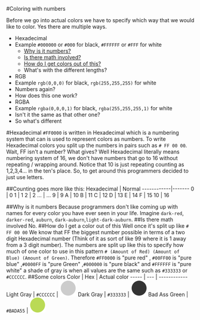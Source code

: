 #Coloring with numbers

Before we go into actual colors we have to specify which way that we would like to color. Yes there are multiple ways.

 - Hexadecimal 
  - Example `#000000` or `#000` for black, `#FFFFFF` or `#FFF` for white
    - [Why is it numbers?](#why-is-it-numbers)
    - [Is there math involved?](#is-there-math-involved)
    - [How do I get colors out of this?](#how-do-i-get-colors-out-of-this)
    - What's with the different lengths?
 - RGB
  - Example `rgb(0,0,0)` for black, `rgb(255,255,255)` for white
   - Numbers again?
   - How does this one work?
 - RGBA
  - Example `rgba(0,0,0,1)` for black, `rgba(255,255,255,1)` for white
   - Isn't it the same as that other one?
   - So what's different

#Hexadecimal
``#FF0000`` is written in Hexadecimal which is a numbering system that can is used to represent colors as numbers. To write Hexadecimal colors you split up the numbers in pairs such as
``# FF 00 00``. Wait, FF isn't a number? What gives? Well Hexadecimal literally means numbering system of 16, we don't have numbers that go to 16 without repeating / wrapping around. Notice that 10 is just repeating counting as 1,2,3,4... in the ten's place. So, to get around this programmers decided to just use letters. 

##Counting goes more like this:
 Hexadecimal | Normal
 ------------|-------
0 | 0
1 | 1
2 | 2
... | ...
9 | 9
A | 10
B | 11
C | 12
D | 13
E | 14
F | 15
10 | 16

##Why is it numbers
Because programmers don't like coming up with names for every color you have ever seen in your life. Imagine `dark-red`, `darker-red`, `auburn`, `dark-auburn`,`light-dark-auburn`.
##Is there math involved
No.
##How do I get a color out of this
Well once it's split up like ``# FF 00 00`` We know that FF the biggest number possible in terms of a two digit Hexadecimal number (Think of it as sort of like 99 where it is 1 away from a 3 digit number). The numbers are split up like this to specify how much of one color to use in this pattern ``# (Amount of Red) (Amount of Blue) (Amount of Green)``. Therefore ``#FF0000`` is "pure red" , ``#00FF00`` is "pure blue" ,``#0000FF`` is "pure Green" ,``#000000`` is "pure black" and ``#FFFFFF`` is "pure white" a shade of gray is when all values are the same such as ``#333333`` or ``#CCCCCC``.
##Some colors
Color | Hex | Actual color
----- | --- | ------------
Light Gray | ``#CCCCCC`` | ![](Screenshot_10.png)
Dark Gray | ``#333333`` | ![](Screenshot_11.png)
Bad Ass Green | ``#BADA55`` | ![](Screenshot_12.png)